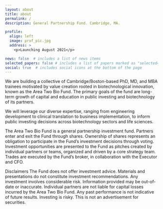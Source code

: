 ```yaml
---
layout: about
title: about
permalink: /
description: General Partnership Fund. Cambridge, MA.

profile:
  align: left
  image: prof_pic.jpg
  address: >
    <p>Launching August 2021</p>

news: false  # includes a list of news items
selected_papers: false # includes a list of papers marked as "selected={true}"
social: true  # includes social icons at the bottom of the page
---
```

We are building a collective of Cambridge/Boston-based PhD, MD, and MBA trainees motivated by value creation rooted in biotechnological innovation, known as the Area Two Bio Fund. The primary goals of the fund are long-term growth of capital and education in public investing and biotechnology of its partners.

We will leverage our diverse expertise, ranging from engineering development to clinical translation to business implementation, to inform public investing decisions across biotechnology sectors and life sciences. 

The Area Two Bio Fund is a general partnership investment fund. Partners enter and exit the Fund through shares. Ownership of shares represents an obligation to participate in the Fund’s investment decisions through voting. Investment opportunities are presented to the Fund as pitches created by individual partners or teams, organized and driven by a core strategy team. Trades are executed by the Fund’s broker, in collaboration with the Executor and CFO.

Disclaimers
The Fund does not offer investment advice. Materials and presentations do not constitute investment recommendations. Any investment involves considerable risk. Information provided may be out-of-date or inaccurate. Individual partners are not liable for capital losses incurred by the Area Two Bio Fund. Any past performance is not indicative of future results. Investing is risky. This is not an advertisement for securities.
